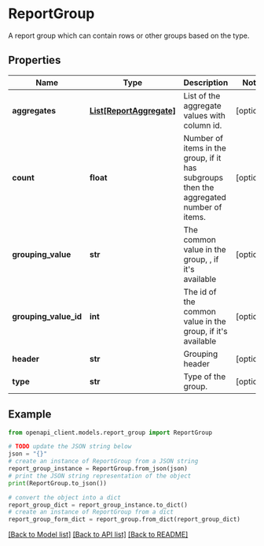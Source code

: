# ReportGroup

A report group which can contain rows or other groups based on the type.

## Properties

Name | Type | Description | Notes
------------ | ------------- | ------------- | -------------
**aggregates** | [**List[ReportAggregate]**](ReportAggregate.md) | List of the aggregate values with column id. | [optional] 
**count** | **float** | Number of items in the group, if it has subgroups then the aggregated number of items. | [optional] 
**grouping_value** | **str** | The common value in the group, , if it&#39;s available | [optional] 
**grouping_value_id** | **int** | The id of the common value in the group, if it&#39;s available | [optional] 
**header** | **str** | Grouping header | [optional] 
**type** | **str** | Type of the group. | [optional] 

## Example

```python
from openapi_client.models.report_group import ReportGroup

# TODO update the JSON string below
json = "{}"
# create an instance of ReportGroup from a JSON string
report_group_instance = ReportGroup.from_json(json)
# print the JSON string representation of the object
print(ReportGroup.to_json())

# convert the object into a dict
report_group_dict = report_group_instance.to_dict()
# create an instance of ReportGroup from a dict
report_group_form_dict = report_group.from_dict(report_group_dict)
```
[[Back to Model list]](../README.md#documentation-for-models) [[Back to API list]](../README.md#documentation-for-api-endpoints) [[Back to README]](../README.md)


